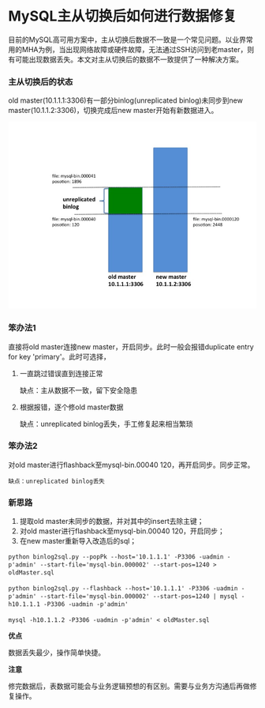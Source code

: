 MySQL主从切换后如何进行数据修复
========================

目前的MySQL高可用方案中，主从切换后数据不一致是一个常见问题。以业界常用的MHA为例，当出现网络故障或硬件故障，无法通过SSH访问到老master，则有可能出现数据丢失。本文对主从切换后的数据不一致提供了一种解决方案。

### 主从切换后的状态

old master(10.1.1.1:3306)有一部分binlog(unreplicated binlog)未同步到new master(10.1.1.2:3306)，切换完成后new master开始有新数据进入。

![](./master-slave-inconsistency.jpg)

### 笨办法1
直接将old master连接new master，开启同步。此时一般会报错duplicate entry for key 'primary'。此时可选择， 

1. 一直跳过错误直到连接正常
 
	缺点：主从数据不一致，留下安全隐患

2. 根据报错，逐个修old master数据

	缺点：unreplicated binlog丢失，手工修复起来相当繁琐

### 笨办法2
对old master进行flashback至mysql-bin.00040 120，再开启同步。同步正常。 
 
	缺点：unreplicated binlog丢失

### 新思路
1. 提取old master未同步的数据，并对其中的insert去除主键；
2. 对old master进行flashback至mysql-bin.00040 120，开启同步；
3. 在new master重新导入改造后的sql；

```bash；
python binlog2sql.py --popPk --host='10.1.1.1' -P3306 -uadmin -p'admin' --start-file='mysql-bin.000002' --start-pos=1240 > oldMaster.sql

python binlog2sql.py --flashback --host='10.1.1.1' -P3306 -uadmin -p'admin' --start-file='mysql-bin.000002' --start-pos=1240 | mysql -h10.1.1.1 -P3306 -uadmin -p'admin'

mysql -h10.1.1.2 -P3306 -uadmin -p'admin' < oldMaster.sql
```

**优点**

数据丢失最少，操作简单快捷。

**注意**

修完数据后，表数据可能会与业务逻辑预想的有区别。需要与业务方沟通后再做修复操作。






